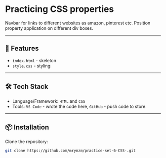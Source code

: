 # Practicing CSS properties

Navbar for links to different websites as amazon, pinterest etc.
Position property application on different div boxes.

---

## 🚀 Features
- `index.html` - skeleton
- `style.css` - styling

---

## 🛠️ Tech Stack
- Language/Framework: `HTML` and `CSS`
- Tools: `VS Code` - wrote the code here, `GitHub` - push code to store.

---

## 📦 Installation

Clone the repository:

```bash
git clone https://github.com/mrymzm/practice-set-6-CSS-.git

